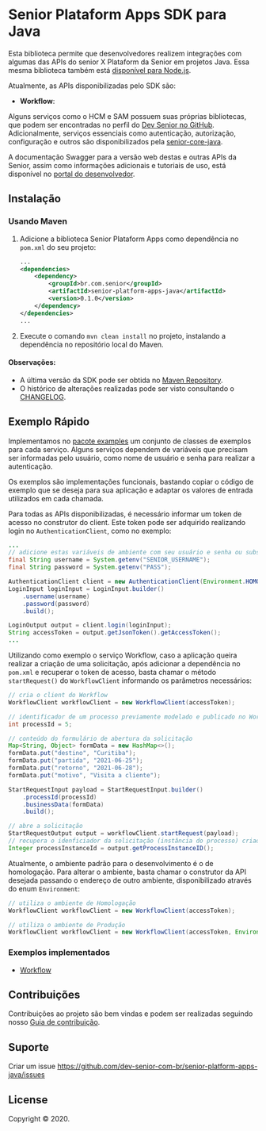 # Senior Plataform Apps SDK para Java

Esta biblioteca permite que desenvolvedores realizem integrações com algumas das APIs do senior X Plataform da Senior em projetos Java. Essa mesma biblioteca também está [disponível para Node.js](https://github.com/dev-senior-com-br/senior-platform-apps-node).

Atualmente, as APIs disponibilizadas pelo SDK são:
- **Workflow**: 

Alguns serviços como o HCM e SAM possuem suas próprias bibliotecas, que podem ser encontradas no perfil do [Dev Senior no GitHub](https://github.com/dev-senior-com-br). Adicionalmente, serviços essenciais como autenticação,  autorização, configuração e outros são disponibilizados pela [senior-core-java](https://github.com/dev-senior-com-br/senior-core-java).

A documentação Swagger para a versão web destas e outras APIs da Senior, assim como informações adicionais e tutoriais de uso, está disponível no [portal do desenvolvedor](https://dev.senior.com.br).

## Instalação

### Usando Maven
1. Adicione a biblioteca Senior Plataform Apps como dependência no `pom.xml` do seu projeto:
    ```xml
    ...
    <dependencies>
        <dependency>
            <groupId>br.com.senior</groupId>
            <artifactId>senior-platform-apps-java</artifactId>
            <version>0.1.0</version>
        </dependency>
    </dependencies>
    ...
    ```
2. Execute o comando `mvn clean install` no projeto, instalando a dependência no repositório local do Maven.

#### Observações:
- A última versão da SDK pode ser obtida no [Maven Repository](https://mvnrepository.com/artifact/br.com.senior/senior-platform-apps-java).
-  O histórico de alterações realizadas pode ser visto consultando o [CHANGELOG](./CHANGELOG.md). 

## Exemplo Rápido

Implementamos no [pacote examples](./examples/src/main/java/br/com/senior/plataform) um conjunto de classes de exemplos para cada serviço. Alguns serviços dependem de variáveis que precisam ser informadas pelo usuário, como nome de usuário e senha para realizar a autenticação.

Os exemplos são implementações funcionais, bastando copiar o código de exemplo que se deseja para sua aplicação e adaptar os valores de entrada utilizados em cada chamada.

Para todas as APIs disponibilizadas, é necessário informar um token de acesso no construtor do client. Este token pode ser adquirido realizando login no `AuthenticationClient`, como no exemplo:
```java
...
// adicione estas variáveis de ambiente com seu usuário e senha ou substitua seus valores aqui
final String username = System.getenv("SENIOR_USERNAME");
final String password = System.getenv("PASS");

AuthenticationClient client = new AuthenticationClient(Environment.HOMOLOG);
LoginInput loginInput = LoginInput.builder()
    .username(username)
    .password(password)
    .build();

LoginOutput output = client.login(loginInput);
String accessToken = output.getJsonToken().getAccessToken();
...
``` 

Utilizando como exemplo o serviço Workflow, caso a aplicação queira realizar a criação de uma solicitação, após adicionar a dependência no `pom.xml` e recuperar o token de acesso, basta chamar o método `startRequest()` do `WorkflowClient` informando os parâmetros necessários:

```java
// cria o client do Workflow
WorkflowClient workflowClient = new WorkflowClient(accessToken);

// identificador de um processo previamente modelado e publicado no Workflow
int processId = 5;

// conteúdo do formulário de abertura da solicitação
Map<String, Object> formData = new HashMap<>();
formData.put("destino", "Curitiba");
formData.put("partida", "2021-06-25");
formData.put("retorno", "2021-06-28");
formData.put("motivo", "Visita a cliente");

StartRequestInput payload = StartRequestInput.builder()
    .processId(processId)
    .businessData(formData)
    .build();

// abre a solicitação
StartRequestOutput output = workflowClient.startRequest(payload);
// recupera o idenficiador da solicitação (instância do processo) criada
Integer processInstanceId = output.getProcessInstanceID();
```

Atualmente, o ambiente padrão para o desenvolvimento é o de homologação.
Para alterar o ambiente, basta chamar o construtor da API desejada passando o endereço de outro ambiente, disponibilizado através do enum `Environment`:

```java
// utiliza o ambiente de Homologação
WorkflowClient workflowClient = new WorkflowClient(accessToken);

// utiliza o ambiente de Produção
WorkflowClient workflowClient = new WorkflowClient(accessToken, Environment.PROD);
```

### Exemplos implementados

- [Workflow](examples/src/main/java/br/com/senior/plataform/workflow/WorkflowClientExample.java)

## Contribuições

Contribuições ao projeto são bem vindas e podem ser realizadas seguindo nosso [Guia de contribuição](https://dev.senior.com.br/guia-de-contribuicao/).

## Suporte

Criar um issue https://github.com/dev-senior-com-br/senior-platform-apps-java/issues

## License

Copyright © 2020.
